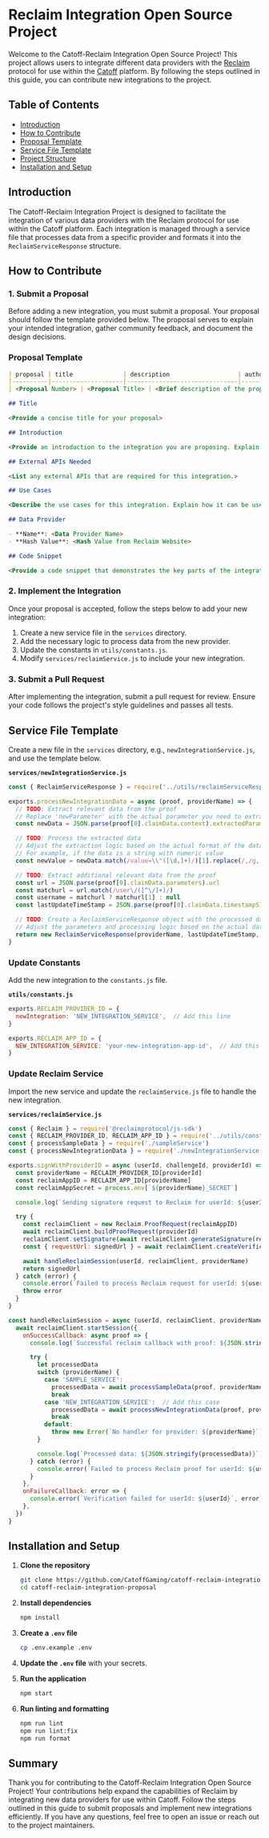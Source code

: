 # Reclaim Integration Open Source Project

Welcome to the Catoff-Reclaim Integration Open Source Project! This project allows users to integrate different data providers with the [Reclaim](https://dev.reclaimprotocol.org/) protocol for use within the [Catoff](https://www.catoff.xyz) platform. By following the steps outlined in this guide, you can contribute new integrations to the project.

## Table of Contents

- [Introduction](#introduction)
- [How to Contribute](#how-to-contribute)
- [Proposal Template](#proposal-template)
- [Service File Template](#service-file-template)
- [Project Structure](#project-structure)
- [Installation and Setup](#installation-and-setup)

## Introduction

The Catoff-Reclaim Integration Project is designed to facilitate the integration of various data providers with the Reclaim protocol for use within the Catoff platform. Each integration is managed through a service file that processes data from a specific provider and formats it into the `ReclaimServiceResponse` structure.

## How to Contribute

### 1. Submit a Proposal

Before adding a new integration, you must submit a proposal. Your proposal should follow the template provided below. The proposal serves to explain your intended integration, gather community feedback, and document the design decisions.

### Proposal Template
```markdown
| proposal | title              | description                   | author                     | discussions-to | status | type        | category | created    | requires |
|----------|--------------------|-------------------------------|----------------------------|----------------|--------|-------------|----------|------------|----------|
| <Proposal Number> | <Proposal Title> | <Brief description of the proposal> | <Your Name> <Your Email> |                | Draft  | Integration | CRIP     | <Date>    |          |

## Title

<Provide a concise title for your proposal>

## Introduction

<Provide an introduction to the integration you are proposing. Explain the context and motivation behind the proposal.>

## External APIs Needed

<List any external APIs that are required for this integration.>

## Use Cases

<Describe the use cases for this integration. Explain how it can be used and who will benefit from it.>

## Data Provider

- **Name**: <Data Provider Name>
- **Hash Value**: <Hash Value from Reclaim Website>

## Code Snippet

<Provide a code snippet that demonstrates the key parts of the integration. Use the service file template as a guide.>
```

### 2. Implement the Integration

Once your proposal is accepted, follow the steps below to add your new integration:

1. Create a new service file in the `services` directory.
2. Add the necessary logic to process data from the new provider.
3. Update the constants in `utils/constants.js`.
4. Modify `services/reclaimService.js` to include your new integration.

### 3. Submit a Pull Request

After implementing the integration, submit a pull request for review. Ensure your code follows the project's style guidelines and passes all tests.

## Service File Template

Create a new file in the `services` directory, e.g., `newIntegrationService.js`, and use the template below.

**`services/newIntegrationService.js`**

```javascript
const { ReclaimServiceResponse } = require('../utils/reclaimServiceResponse')

exports.processNewIntegrationData = async (proof, providerName) => {
  // TODO: Extract relevant data from the proof
  // Replace 'newParameter' with the actual parameter you need to extract
  const newData = JSON.parse(proof[0].claimData.context).extractedParameters.newParameter

  // TODO: Process the extracted data
  // Adjust the extraction logic based on the actual format of the data
  // For example, if the data is a string with numeric value
  const newValue = newData.match(/value=\\"([\d,]+)/)[1].replace(/,/g, '')

  // TODO: Extract additional relevant data from the proof
  const url = JSON.parse(proof[0].claimData.parameters).url
  const matchurl = url.match(/user\/([^\/]+)/)
  const username = matchurl ? matchurl[1] : null
  const lastUpdateTimeStamp = JSON.parse(proof[0].claimData.timestampS)

  // TODO: Create a ReclaimServiceResponse object with the processed data
  // Adjust the parameters and processing logic based on the actual data structure
  return new ReclaimServiceResponse(providerName, lastUpdateTimeStamp, username, parseInt(newValue, 10), proof[0])
}
```

### Update Constants

Add the new integration to the `constants.js` file.

**`utils/constants.js`**

```javascript
exports.RECLAIM_PROVIDER_ID = {
  newIntegration: 'NEW_INTEGRATION_SERVICE',  // Add this line
}

exports.RECLAIM_APP_ID = {
  NEW_INTEGRATION_SERVICE: 'your-new-integration-app-id',  // Add this line
}
```

### Update Reclaim Service

Import the new service and update the `reclaimService.js` file to handle the new integration.

**`services/reclaimService.js`**

```javascript
const { Reclaim } = require('@reclaimprotocol/js-sdk')
const { RECLAIM_PROVIDER_ID, RECLAIM_APP_ID } = require('../utils/constants')
const { processSampleData } = require('./sampleService')
const { processNewIntegrationData } = require('./newIntegrationService')  // Add this line

exports.signWithProviderID = async (userId, challengeId, providerId) => {
  const providerName = RECLAIM_PROVIDER_ID[providerId]
  const reclaimAppID = RECLAIM_APP_ID[providerName]
  const reclaimAppSecret = process.env[`${providerName}_SECRET`]

  console.log(`Sending signature request to Reclaim for userId: ${userId} with providerName: ${providerName}`)

  try {
    const reclaimClient = new Reclaim.ProofRequest(reclaimAppID)
    await reclaimClient.buildProofRequest(providerId)
    reclaimClient.setSignature(await reclaimClient.generateSignature(reclaimAppSecret))
    const { requestUrl: signedUrl } = await reclaimClient.createVerificationRequest()

    await handleReclaimSession(userId, reclaimClient, providerName)
    return signedUrl
  } catch (error) {
    console.error(`Failed to process Reclaim request for userId: ${userId}`, error)
    throw error
  }
}

const handleReclaimSession = async (userId, reclaimClient, providerName) => {
  await reclaimClient.startSession({
    onSuccessCallback: async proof => {
      console.log(`Successful reclaim callback with proof: ${JSON.stringify(proof)}`)

      try {
        let processedData
        switch (providerName) {
          case 'SAMPLE_SERVICE':
            processedData = await processSampleData(proof, providerName)
            break
          case 'NEW_INTEGRATION_SERVICE':  // Add this case
            processedData = await processNewIntegrationData(proof, providerName)
            break
          default:
            throw new Error(`No handler for provider: ${providerName}`)
        }

        console.log(`Processed data: ${JSON.stringify(processedData)}`)
      } catch (error) {
        console.error(`Failed to process Reclaim proof for userId: ${userId}`, error)
      }
    },
    onFailureCallback: error => {
      console.error(`Verification failed for userId: ${userId}`, error)
    },
  })
}
```

## Installation and Setup

1. **Clone the repository**

   ```sh
   git clone https://github.com/CatoffGaming/catoff-reclaim-integration-proposal.git
   cd catoff-reclaim-integration-proposal
   ```

2. **Install dependencies**

   ```sh
   npm install
   ```

3. **Create a `.env` file**

   ```sh
   cp .env.example .env
   ```

4. **Update the `.env` file** with your secrets.

5. **Run the application**

   ```sh
   npm start
   ```

6. **Run linting and formatting**

   ```sh
   npm run lint
   npm run lint:fix
   npm run format
   ```

## Summary

Thank you for contributing to the Catoff-Reclaim Integration Open Source Project! Your contributions help expand the capabilities of Reclaim by integrating new data providers for use within Catoff. Follow the steps outlined in this guide to submit proposals and implement new integrations efficiently. If you have any questions, feel free to open an issue or reach out to the project maintainers.